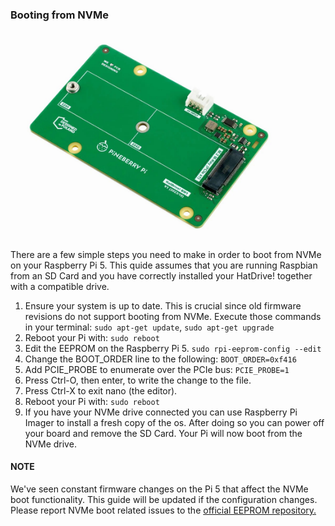 ### Booting from NVMe

<img src="/assets/hatdrive-bottom.jpeg" alt="logo" style="max-width: 450px"/>

There are a few simple steps you need to make in order to boot from NVMe on your Raspberry Pi 5. This quide assumes that you are running Raspbian from an SD Card and you have correctly installed your HatDrive! together with a compatible drive.

1. Ensure your system is up to date. This is crucial since old firmware revisions do not support booting from NVMe. Execute those commands in your terminal: 
`sudo apt-get update`,
`sudo apt-get upgrade`
2. Reboot your Pi with:
`sudo reboot`
3. Edit the EEPROM on the Raspberry Pi 5.
`sudo rpi-eeprom-config --edit`
4. Change the BOOT_ORDER line to the following: `BOOT_ORDER=0xf416`
5. Add PCIE_PROBE to enumerate over the PCIe bus: `PCIE_PROBE=1`
6. Press Ctrl-O, then enter, to write the change to the file.
7. Press Ctrl-X to exit nano (the editor).
8. Reboot your Pi with:
`sudo reboot`
9. If you have your NVMe drive connected you can use Raspberry Pi Imager to install a fresh copy of the os. After doing so you can power off your board and remove the SD Card. Your Pi will now boot from the NVMe drive.

#### NOTE
We've seen constant firmware changes on the Pi 5 that affect the NVMe boot functionality. This guide will be updated if the configuration changes. Please report NVMe boot related issues to the [official EEPROM repository.](https://github.com/raspberrypi/rpi-eeprom)
